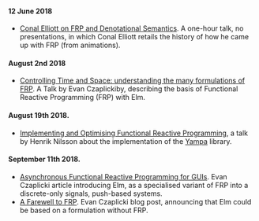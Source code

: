 #### 12 June 2018

- [Conal Elliott on FRP and Denotational Semantics](https://www.haskellcast.com/episode/009-conal-elliott-on-frp-and-denotational-design). A one-hour talk, no presentations, in which Conal Elliott retails the history of how he came up with FRP (from animations). 

#### August 2nd 2018

- [Controlling Time and Space: understanding the many formulations of FRP](https://www.youtube.com/watch?v=Agu6jipKfYw). A Talk by Evan Czaplickiby, describing the basis of Functional Reactive Programming (FRP) with Elm. 

#### August 19th 2018. 

- [Implementing and Optimising Functional Reactive Programming](https://skillsmatter.com/skillscasts/9461-implementing-and-optimising-functional-reactive-programming-henrik-nilsson), a talk by Henrik Nilsson about the implementation of the [Yampa](https://wiki.haskell.org/Yampa) library. 

#### September 11th 2018.

- [Asynchronous Functional Reactive Programming for GUIs](http://dblp.org/rec/bibtex/conf/pldi/CzaplickiC13). Evan Czaplicki article introducing Elm, as a specialised variant of FRP into a discrete-only signals, push-based systems. 
- [A Farewell to FRP](http://elm-lang.org/blog/farewell-to-frp). Evan Czaplicki blog post, announcing that Elm could be based on a formulation without FRP.
